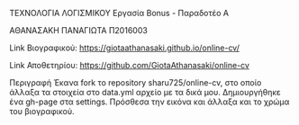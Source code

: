 ΤΕΧΝΟΛΟΓΙΑ ΛΟΓΙΣΜΙΚΟΥ
Εργασία Bonus - Παραδοτέο Α

ΑΘΑΝΑΣΑΚΗ ΠΑΝΑΓΙΩΤΑ
Π2016003

Link Βιογραφικού: https://giotaathanasaki.github.io/online-cv/

Link Αποθετηρίου: https://github.com/GiotaAthanasaki/online-cv

Περιγραφή
Έκανα fork το repository sharu725/online-cv, στο οποίο άλλαξα τα στοιχεία στο data.yml αρχείο με τα δικά μου. Δημιουργήθηκε ένα gh-page στα settings. Πρόσθεσα την εικόνα και άλλαξα και το χρώμα του βιογραφικού.
 

